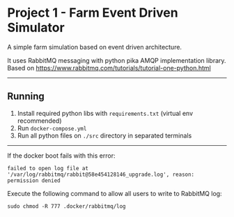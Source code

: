 # Project 1 - Farm Event Driven Simulator

A simple farm simulation based on event driven architecture.

It uses RabbitMQ messaging with python pika AMQP implementation library. 
Based on https://www.rabbitmq.com/tutorials/tutorial-one-python.html

---

## Running

1. Install required python libs with `requirements.txt` (virtual env recommended)
2. Run `docker-compose.yml`
2. Run all python files on `./src` directory in separated terminals

---

If the docker boot fails with this error:
```
failed to open log file at '/var/log/rabbitmq/rabbit@58e454128146_upgrade.log', reason: permission denied
```

Execute the following command to allow all users to write to RabbitMQ log:
```
sudo chmod -R 777 .docker/rabbitmq/log
```
